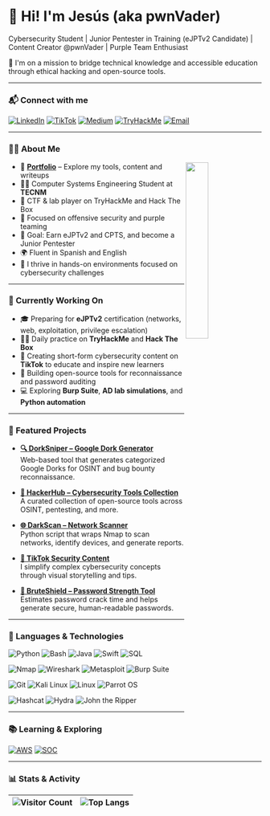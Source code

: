 # 👾 Hi! I'm Jesús (aka pwnVader)

Cybersecurity Student | Junior Pentester in Training (eJPTv2 Candidate) | Content Creator @pwnVader | Purple Team Enthusiast

🌟 I'm on a mission to bridge technical knowledge and accessible education through ethical hacking and open-source tools.

---

### 📬 Connect with me
[![LinkedIn](https://img.shields.io/badge/LinkedIn-0A66C2?style=for-the-badge&logo=linkedin&logoColor=white)](https://www.linkedin.com/in/jesusperezromero/)
[![TikTok](https://img.shields.io/badge/TikTok-000000?style=for-the-badge&logo=tiktok&logoColor=white)](https://www.tiktok.com/@pwnvader)
[![Medium](https://img.shields.io/badge/Medium-000000?style=for-the-badge&logo=medium&logoColor=white)](https://medium.com/@pwnVader)
[![TryHackMe](https://img.shields.io/badge/TryHackMe-212C42?style=for-the-badge&logo=tryhackme&logoColor=white)](https://tryhackme.com/r/p/pwnVader)
[![Email](https://img.shields.io/badge/Email-EA4335?style=for-the-badge&logo=gmail&logoColor=white)](mailto:contacto.broadways405@passmail.net)

---

### 👨‍💻 About Me 
<img align="right" src="https://media3.giphy.com/media/v1.Y2lkPTc5MGI3NjExemM0M21zOTk4MWlxcGVsaWtmeXZxOWdrMnU3cTdibWFlMDRrMTgzZyZlcD12MV9pbnRlcm5hbF9naWZfYnlfaWQmY3Q9Zw/077i6AULCXc0FKTj9s/giphy.gif" width="30%" />

- 📂 **[Portfolio](https://pwnvader.github.io/)** – Explore my tools, content and writeups  
- 🧑‍🎓 Computer Systems Engineering Student at **TECNM**
- 🧩 CTF & lab player on TryHackMe and Hack The Box
- 🔐 Focused on offensive security and purple teaming
- 🎯 Goal: Earn eJPTv2 and CPTS, and become a Junior Pentester
- 🌍 Fluent in Spanish and English
- 🧠 I thrive in hands-on environments focused on cybersecurity challenges

---

### 🚧 Currently Working On

- 🎓 Preparing for **eJPTv2** certification (networks, web, exploitation, privilege escalation)
- 🧑‍💻 Daily practice on **TryHackMe** and **Hack The Box**
- 🎥 Creating short-form cybersecurity content on **TikTok** to educate and inspire new learners
- 🧪 Building open-source tools for reconnaissance and password auditing
- 💻 Exploring **Burp Suite**, **AD lab simulations**, and **Python automation**

---

### 🧰 Featured Projects

- **[🔍 DorkSniper – Google Dork Generator](https://pwnvader.github.io/DorkSniper/)**  
  Web-based tool that generates categorized Google Dorks for OSINT and bug bounty reconnaissance.

- **[🧰 HackerHub – Cybersecurity Tools Collection](https://pwnvader.github.io/HackerHub/)**  
  A curated collection of open-source tools across OSINT, pentesting, and more.

- **[🌐 DarkScan – Network Scanner](https://github.com/pwnVader/DarkScan)**  
  Python script that wraps Nmap to scan networks, identify devices, and generate reports.

- **[🎥 TikTok Security Content](https://www.tiktok.com/@pwnvader)**  
  I simplify complex cybersecurity concepts through visual storytelling and tips.

- **[🔐 BruteShield – Password Strength Tool](https://pwnvader.github.io/BruteShield/)**  
  Estimates password crack time and helps generate secure, human-readable passwords.

---

### 🧠 Languages & Technologies

![Python](https://img.shields.io/badge/Python-3776AB?style=for-the-badge&logo=python&logoColor=white)
![Bash](https://img.shields.io/badge/Bash-4EAA25?style=for-the-badge&logo=gnubash&logoColor=white)
![Java](https://img.shields.io/badge/Java-007396?style=for-the-badge&logo=java&logoColor=white)
![Swift](https://img.shields.io/badge/Swift-FA7343?style=for-the-badge&logo=swift&logoColor=white)
![SQL](https://img.shields.io/badge/SQL-4479A1?style=for-the-badge&logo=postgresql&logoColor=white)

![Nmap](https://img.shields.io/badge/Nmap-4682B4?style=for-the-badge&logo=nmap&logoColor=white)
![Wireshark](https://img.shields.io/badge/Wireshark-1679A7?style=for-the-badge&logo=wireshark&logoColor=white)
![Metasploit](https://img.shields.io/badge/Metasploit-393939?style=for-the-badge&logo=metasploit&logoColor=white)
![Burp Suite](https://img.shields.io/badge/Burp_Suite-FF7300?style=for-the-badge&logo=burp-suite&logoColor=white)

![Git](https://img.shields.io/badge/Git-F05032?style=for-the-badge&logo=git&logoColor=white)
![Kali Linux](https://img.shields.io/badge/Kali_Linux-557C94?style=for-the-badge&logo=linux&logoColor=white)
![Linux](https://img.shields.io/badge/Linux-FCC624?style=for-the-badge&logo=linux&logoColor=black)
![Parrot OS](https://img.shields.io/badge/Parrot%20OS-1DE9B6?style=for-the-badge&logo=parrot&logoColor=white)

![Hashcat](https://img.shields.io/badge/Hashcat-000000?style=for-the-badge&logo=hashcat&logoColor=white)
![Hydra](https://img.shields.io/badge/Hydra-000000?style=for-the-badge&logo=hydra&logoColor=white)
![John the Ripper](https://img.shields.io/badge/John_the_Ripper-000000?style=for-the-badge&logoColor=white)

---

### 📚 Learning & Exploring

[![AWS](https://img.shields.io/badge/AWS-232F3E?style=for-the-badge&logo=amazon-aws&logoColor=white)](https://aws.amazon.com/)
[![SOC](https://img.shields.io/badge/SOC-4B0082?style=for-the-badge&logo=security&logoColor=white)](https://www.soc.com/)

---

### 📊 Stats & Activity

| ![Visitor Count](https://profile-counter.glitch.me/pwnVader/count.svg) | ![Top Langs](https://github-readme-stats.vercel.app/api/top-langs/?username=pwnVader&layout=compact&theme=radical) |
|:---:|:---:|
